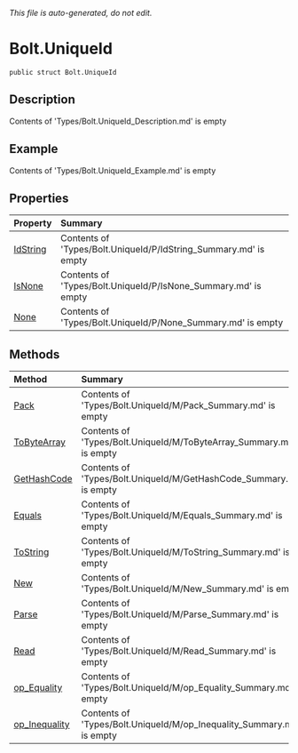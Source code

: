 *This file is auto-generated, do not edit.*

# Bolt.UniqueId
`public struct Bolt.UniqueId`
## Description
Contents of 'Types/Bolt.UniqueId_Description.md' is empty
## Example
Contents of 'Types/Bolt.UniqueId_Example.md' is empty
## Properties
| Property | Summary |
|:-----|:--------|
|[IdString](Bolt.UniqueId/P/IdString.md)|Contents of 'Types/Bolt.UniqueId/P/IdString_Summary.md' is empty|
|[IsNone](Bolt.UniqueId/P/IsNone.md)|Contents of 'Types/Bolt.UniqueId/P/IsNone_Summary.md' is empty|
|[None](Bolt.UniqueId/P/None.md)|Contents of 'Types/Bolt.UniqueId/P/None_Summary.md' is empty|
## Methods
| Method | Summary |
|:-----|:--------|
|[Pack](Bolt.UniqueId/M/Pack.md)|Contents of 'Types/Bolt.UniqueId/M/Pack_Summary.md' is empty|
|[ToByteArray](Bolt.UniqueId/M/ToByteArray.md)|Contents of 'Types/Bolt.UniqueId/M/ToByteArray_Summary.md' is empty|
|[GetHashCode](Bolt.UniqueId/M/GetHashCode.md)|Contents of 'Types/Bolt.UniqueId/M/GetHashCode_Summary.md' is empty|
|[Equals](Bolt.UniqueId/M/Equals.md)|Contents of 'Types/Bolt.UniqueId/M/Equals_Summary.md' is empty|
|[ToString](Bolt.UniqueId/M/ToString.md)|Contents of 'Types/Bolt.UniqueId/M/ToString_Summary.md' is empty|
|[New](Bolt.UniqueId/M/New.md)|Contents of 'Types/Bolt.UniqueId/M/New_Summary.md' is empty|
|[Parse](Bolt.UniqueId/M/Parse.md)|Contents of 'Types/Bolt.UniqueId/M/Parse_Summary.md' is empty|
|[Read](Bolt.UniqueId/M/Read.md)|Contents of 'Types/Bolt.UniqueId/M/Read_Summary.md' is empty|
|[op_Equality](Bolt.UniqueId/M/op_Equality.md)|Contents of 'Types/Bolt.UniqueId/M/op_Equality_Summary.md' is empty|
|[op_Inequality](Bolt.UniqueId/M/op_Inequality.md)|Contents of 'Types/Bolt.UniqueId/M/op_Inequality_Summary.md' is empty|
